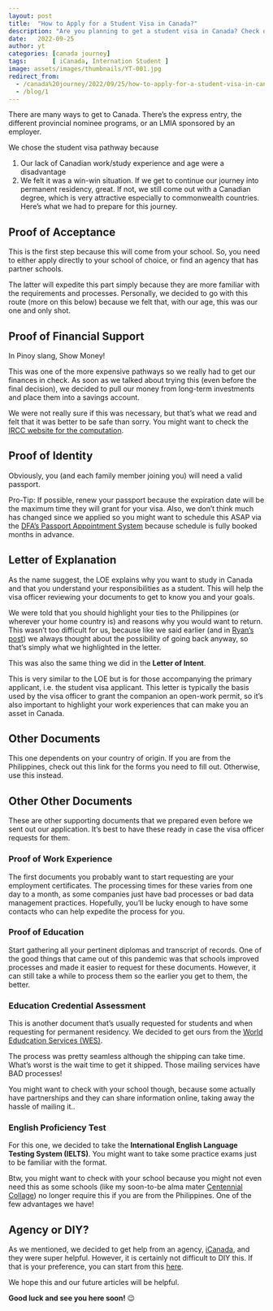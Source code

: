 ```yaml
---
layout: post
title:  "How to Apply for a Student Visa in Canada?"
description: "Are you planning to get a student visa in Canada? Check out what documents you need to prepare for your journey. Good luck!"
date:   2022-09-25 
author: yt
categories: [canada journey]
tags:       [ iCanada, Internation Student ]
image: assets/images/thumbnails/YT-001.jpg
redirect_from:
  - /canada%20journey/2022/09/25/how-to-apply-for-a-student-visa-in-canada.html
  - /blog/1
---
```


There are many ways to get to Canada. There’s the express entry, the different provincial nominee programs, or an LMIA sponsored by an employer.

We chose the student visa pathway because

1. Our lack of Canadian work/study experience and age were a disadvantage
1. We felt it was a win-win situation. If we get to continue our journey into permanent residency, great. If not, we still come out with a Canadian degree, which is very attractive especially to commonwealth countries.
Here’s what we had to prepare for this journey.

## Proof of Acceptance

This is the first step because this will come from your school. So, you need to either apply directly to your school of choice, or find an agency that has partner schools.

The latter will expedite this part simply because they are more familiar with the requirements and processes. Personally, we decided to go with this route (more on this below) because we felt that, with our age, this was our one and only shot.

## Proof of Financial Support

In Pinoy slang, Show Money!

This was one of the more expensive pathways so we really had to get our finances in check. As soon as we talked about trying this (even before the final decision), we decided to pull our money from long-term investments and place them into a savings account.

We were not really sure if this was necessary, but that’s what we read and felt that it was better to be safe than sorry. You might want to check the [IRCC website for the computation](https://www.canada.ca/en/immigration-refugees-citizenship/services/study-canada/study-permit/get-documents.html#doc3).

## Proof of Identity

Obviously, you (and each family member joining you) will need a valid passport.

Pro-Tip: If possible, renew your passport because the expiration date will be the maximum time they will grant for your visa. Also, we don’t think much has changed since we applied so you might want to schedule this ASAP via the [DFA’s Passport Appointment System](https://www.passport.gov.ph/) because schedule is fully booked months in advance.

## Letter of Explanation

As the name suggest, the LOE explains why you want to study in Canada and that you understand your responsibilities as a student. This will help the visa officer reviewing your documents to get to know you and your goals.

We were told that you should highlight your ties to the Philippines (or wherever your home country is) and reasons why you would want to return. This wasn’t too difficult for us, because like we said earlier (and in [Ryan’s post](https://www.coachrye.com/2022/be-scared-and-do-it-anyway)) we always thought about the possibility of going back anyway, so that’s simply what we highlighted in the letter.

This was also the same thing we did in the **Letter of Intent**.

This is very similar to the LOE but is for those accompanying the primary applicant, i.e. the student visa applicant. This letter is typically the basis used by the visa officer to grant the companion an open-work permit, so it’s also important to highlight your work experiences that can make you an asset in Canada.

## Other Documents

This one dependents on your country of origin. If you are from the Philippines, check out this link for the forms you need to fill out. Otherwise, use this instead.

## Other Other Documents

These are other supporting documents that we prepared even before we sent out our application. It’s best to have these ready in case the visa officer requests for them.

### Proof of Work Experience

The first documents you probably want to start requesting are your employment certificates. The processing times for these varies from one day to a month, as some companies just have bad processes or bad data management practices. Hopefully, you’ll be lucky enough to have some contacts who can help expedite the process for you.

### Proof of Education

Start gathering all your pertinent diplomas and transcript of records. One of the good things that came out of this pandemic was that schools improved processes and made it easier to request for these documents. However, it can still take a while to process them so the earlier you get to them, the better.

### Education Credential Assessment

This is another document that’s usually requested for students and when requesting for permanent residency. We decided to get ours from the [World Edudcation Services (WES)](https://www.wes.org/).

The process was pretty seamless although the shipping can take time. What’s worst is the wait time to get it shipped. Those mailing services have BAD processes!

You might want to check with your school though, because some actually have partnerships and they can share information online, taking away the hassle of mailing it..

### English Proficiency Test

For this one, we decided to take the **International English Language Testing System (IELTS)**. You might want to take some practice exams just to be familiar with the format.

Btw, you might want to check with your school because you might not even need this as some schools (like my soon-to-be alma mater [Centennial Collage](https://www.centennialcollege.ca/)) no longer require this if you are from the Philippines. One of the few advantages we have!

## Agency or DIY?

As we mentioned, we decided to get help from an agency, [iCanada](http://facebook.com/icanadafsi/), and they were super helpful. However, it is certainly not difficult to DIY this. If that is your preference, you can start from this [here](https://www.canada.ca/en/immigration-refugees-citizenship/services/study-canada/study-permit.html).

We hope this and our future articles will be helpful.

**Good luck and see you here soon!** 😉